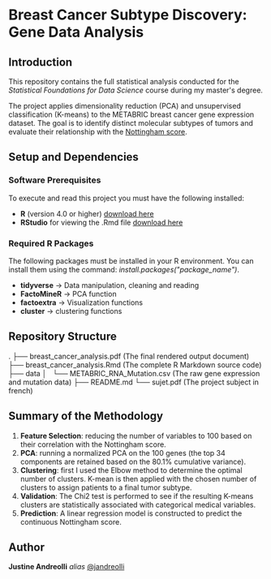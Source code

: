 # Breast Cancer Subtype Discovery: Gene Data Analysis

## Introduction
This repository contains the full statistical analysis conducted for the *Statistical Foundations for Data Science* course during my master's degree.

The project applies dimensionality reduction (PCA) and unsupervised classification (K-means) to the METABRIC breast cancer gene expression dataset. The goal is to identify distinct molecular subtypes of tumors and evaluate their relationship with the [Nottingham score](https://en.wikipedia.org/wiki/Nottingham_Prognostic_Index).

## Setup and Dependencies
### Software Prerequisites
To execute and read this project you must have the following installed:
* **R** (version 4.0 or higher) [download here](https://cran.rstudio.com/)
* **RStudio** for viewing the .Rmd file [download here](https://posit.co/download/rstudio-desktop/)

### Required R Packages
The following packages must be installed in your R environment. 
You can install them using the command: *install.packages("package_name")*.

* **tidyverse** &rarr; Data manipulation, cleaning and reading
* **FactoMineR** &rarr; PCA function
* **factoextra** &rarr; Visualization functions
* **cluster** &rarr; clustering functions

## Repository Structure
.
├── breast_cancer_analysis.pdf      (The final rendered output document)
├── breast_cancer_analysis.Rmd      (The complete R Markdown source code)
├── data
│   └── METABRIC_RNA_Mutation.csv   (The raw gene expression and mutation data)
├── README.md
└── sujet.pdf                       (The project subject in french)

## Summary of the Methodology
1. **Feature Selection**: reducing the number of variables to 100 based on their correlation with the Nottingham score.
2. **PCA**: running a normalized PCA on the 100 genes (the top 34 components are retained based on the 80.1% cumulative variance).
3. **Clustering**: first I used the Elbow method to determine the optimal number of clusters. K-mean is then applied with the chosen number of clusters to assign patients to a final tumor subtype.
4. **Validation**: The Chi2 test is performed to see if the resulting K-means clusters are statistically associated with categorical medical variables.
5. **Prediction**: A linear regression model is constructed to predict the continuous Nottingham score.

## Author


**Justine Andreolli**  _alias_ [@jandreolli](https://github.com/jandreolli)
